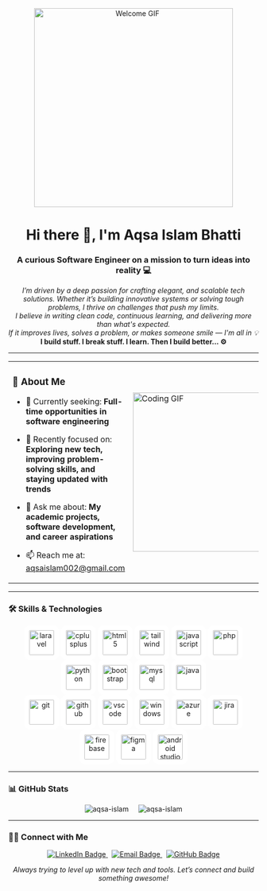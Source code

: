 <div align="center">
  <img src="https://user-images.githubusercontent.com/74038190/212749168-86d6c7ab-98da-409b-998f-c5b74721badd.gif" alt="Welcome GIF" width="400" />
</div>


<h1 align="center">Hi there 👋, I'm Aqsa Islam Bhatti</h1>
<h3 align="center">A curious Software Engineer on a mission to turn ideas into reality 💻</h3>

<p align="center">
  <em>I’m driven by a deep passion for crafting elegant, and scalable tech solutions. Whether it’s building innovative systems or solving tough problems, I thrive on challenges that push my limits.</em><br>
  <em>I believe in writing clean code, continuous learning, and delivering more than what's expected.</em><br>
  <em>If it improves lives, solves a problem, or makes someone smile — I'm all in 💡</em><br>
  <strong>I build stuff. I break stuff. I learn. Then I build better... ⚙️</strong>
</p>

---

<table>
  <tr>
    <td width="70%">
      
### 🧾 About Me
- 🚀 Currently seeking: **Full-time opportunities in software engineering**
- 🧠 Recently focused on: **Exploring new tech, improving problem-solving skills, and staying updated with trends**
- 💬 Ask me about: **My academic projects, software development, and career aspirations**
- 📫 Reach me at: [aqsaislam002@gmail.com](mailto:aqsaislam002@gmail.com)

    </td>
    <td>
      <img src="https://user-images.githubusercontent.com/74038190/235224431-e8c8c12e-6826-47f1-89fb-2ddad83b3abf.gif" alt="Coding GIF" width="320"/>
    </td>
  </tr>
</table>

---

### 🛠️ Skills  & Technologies
<div align="center">
  <a><img src="https://cdn.jsdelivr.net/gh/devicons/devicon/icons/laravel/laravel-original.svg" height="50" style="padding:10px; background:#ffffff; border-radius:12px;" alt="laravel"/></a>
  <a><img src="https://cdn.jsdelivr.net/gh/devicons/devicon/icons/cplusplus/cplusplus-original.svg" height="50" style="padding:10px; background:#ffffff; border-radius:12px;" alt="cplusplus"/></a>
  <a><img src="https://cdn.jsdelivr.net/gh/devicons/devicon/icons/html5/html5-original.svg" height="50" style="padding:10px; background:#ffffff; border-radius:12px;" alt="html5"/></a>
  <a><img src="https://cdn.jsdelivr.net/gh/devicons/devicon/icons/tailwindcss/tailwindcss-original-wordmark.svg" height="50" style="padding:10px; background:#ffffff; border-radius:12px;" alt="tailwind"/></a>
  <a><img src="https://cdn.jsdelivr.net/gh/devicons/devicon/icons/javascript/javascript-original.svg" height="50" style="padding:10px; background:#ffffff; border-radius:12px;" alt="javascript"/></a>
  <a><img src="https://cdn.jsdelivr.net/gh/devicons/devicon/icons/php/php-original.svg" height="50" style="padding:10px; background:#ffffff; border-radius:12px;" alt="php"/></a>
  <a><img src="https://cdn.jsdelivr.net/gh/devicons/devicon/icons/python/python-original.svg" height="50" style="padding:10px; background:#ffffff; border-radius:12px;" alt="python"/></a>
  <a><img src="https://cdn.jsdelivr.net/gh/devicons/devicon/icons/bootstrap/bootstrap-original.svg" height="50" style="padding:10px; background:#ffffff; border-radius:12px;" alt="bootstrap"/></a>
  <a><img src="https://cdn.jsdelivr.net/gh/devicons/devicon/icons/mysql/mysql-original.svg" height="50" style="padding:10px; background:#ffffff; border-radius:12px;" alt="mysql"/></a>
  <a><img src="https://cdn.jsdelivr.net/gh/devicons/devicon/icons/java/java-original.svg" height="50" style="padding:10px; background:#ffffff; border-radius:12px;" alt="java"/></a>
  <br>
  <a><img src="https://cdn.jsdelivr.net/gh/devicons/devicon/icons/git/git-original.svg" height="50" style="padding:10px; background:#ffffff; border-radius:12px;" alt="git"/></a>
  <a><img src="https://cdn.jsdelivr.net/gh/devicons/devicon/icons/github/github-original.svg" height="50" style="padding:10px; background:#ffffff; border-radius:12px;" alt="github"/></a>
  <a><img src="https://cdn.jsdelivr.net/gh/devicons/devicon/icons/vscode/vscode-original.svg" height="50" style="padding:10px; background:#ffffff; border-radius:12px;" alt="vscode"/></a>
  <a><img src="https://cdn.jsdelivr.net/gh/devicons/devicon/icons/windows8/windows8-original.svg" height="50" style="padding:10px; background:#ffffff; border-radius:12px;" alt="windows"/></a>
  <a><img src="https://cdn.jsdelivr.net/gh/devicons/devicon/icons/azure/azure-original.svg" height="50" style="padding:10px; background:#ffffff; border-radius:12px;" alt="azure"/></a>
  <a><img src="https://cdn.jsdelivr.net/gh/devicons/devicon/icons/jira/jira-original.svg" height="50" style="padding:10px; background:#ffffff; border-radius:12px;" alt="jira"/></a>
  <a><img src="https://cdn.jsdelivr.net/gh/devicons/devicon/icons/firebase/firebase-plain.svg" height="50" style="padding:10px; background:#ffffff; border-radius:12px;" alt="firebase"/></a>
  <a><img src="https://cdn.jsdelivr.net/gh/devicons/devicon/icons/figma/figma-original.svg" height="50" style="padding:10px; background:#ffffff; border-radius:12px;" alt="figma"/></a>
  <a><img src="https://cdn.jsdelivr.net/gh/devicons/devicon/icons/androidstudio/androidstudio-original.svg" height="50" style="padding:10px; background:#ffffff; border-radius:12px;" alt="android studio"/></a>
</div>

---

### 📊 GitHub Stats

<div align="center">
  <p>
    <img src="https://github-readme-stats.vercel.app/api?username=aqsa-islam&show_icons=true&locale=en&bg_color=000000&text_color=ffffff&hide_border=true" alt="aqsa-islam" />
    &nbsp;&nbsp;&nbsp;
    <img src="https://github-readme-streak-stats.herokuapp.com/?user=aqsa-islam&background=000000&currStreakLabel=ffffff&sideNums=ffffff&sideLabels=ffffff&dates=cccccc&hide_border=true" alt="aqsa-islam" />
  </p>
</div>

---

### 👨‍💻 Connect with Me

<p align="center">
  <a href="https://www.linkedin.com/in/aqsa-islam-bhatti" target="_blank">
    <img src="https://img.shields.io/badge/LinkedIn-Aqsa%20Islam%20Bhatti-blue?logo=linkedin&logoColor=white&style=for-the-badge" alt="LinkedIn Badge"/>
  </a>
  &nbsp;
  <a href="mailto:aqsaislam002@gmail.com">
    <img src="https://img.shields.io/badge/Email-aqsaislam002@gmail.com-D14836?logo=gmail&logoColor=white&style=for-the-badge" alt="Email Badge"/>
  </a>
  &nbsp;
  <a href="https://github.com/aqsa-islam" target="_blank">
    <img src="https://img.shields.io/badge/GitHub-aqsa--islam-181717?logo=github&logoColor=white&style=for-the-badge" alt="GitHub Badge"/>
  </a>
</p>

<p align="center"><em>Always trying to level up with new tech and tools. Let’s connect and build something awesome!</em></p>



